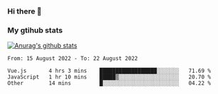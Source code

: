 ### Hi there 👋

### My gtihub stats

[![Anurag's github stats](https://github-readme-stats.vercel.app/api?username=gaozhidong)](https://github.com/gaozhidong/github-readme-stats)

<!--START_SECTION:waka-->

```text
From: 15 August 2022 - To: 22 August 2022

Vue.js       4 hrs 3 mins    ██████████████████░░░░░░░   71.69 %
JavaScript   1 hr 10 mins    █████▒░░░░░░░░░░░░░░░░░░░   20.70 %
Other        14 mins         █░░░░░░░░░░░░░░░░░░░░░░░░   04.22 %
```

<!--END_SECTION:waka-->